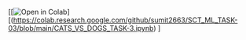 [[![Open in Colab](https://colab.research.google.com/assets/colab-badge.svg)][(https://colab.research.google.com/github/sumit2663/SCT_ML_TASK-03/blob/main/CATS_VS_DOGS_TASK-3.ipynb)
]
